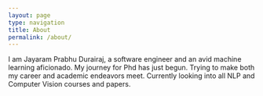 ```yaml
---
layout: page
type: navigation
title: About
permalink: /about/
---
```

I am Jayaram Prabhu Durairaj, a software engineer and an avid machine learning aficionado. My journey for Phd has just begun. Trying to make both my career and academic endeavors meet. Currently looking into all NLP and Computer Vision courses and papers.
